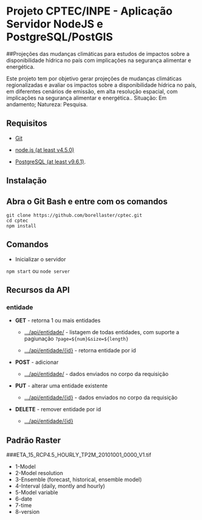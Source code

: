 # Projeto CPTEC/INPE - Aplicação Servidor NodeJS e PostgreSQL/PostGIS

##Projeções das mudanças climáticas para estudos de impactos sobre a disponibilidade hídrica no país com implicações na segurança alimentar e energética.

Este projeto tem por objetivo gerar projeções de mudanças climáticas regionalizadas e avaliar os impactos sobre a disponibilidade hídrica no país, em diferentes cenários de emissão, em alta resolução espacial, com implicações na segurança alimentar e energética.. 
Situação: Em andamento; Natureza: Pesquisa.


## Requisitos

* [Git](http://git-scm.com/)

* [node.js (at least v4.5.0)](http://nodejs.org/)
 
* [PostgreSQL (at least v9.6.1)](https://www.postgresql.org/download/).

## Instalação

Abra o Git Bash e entre com os comandos
-----------
```
git clone https://github.com/borellaster/cptec.git
cd cptec
npm install
```

## Comandos

* Inicializar o servidor

`npm start` ou `node server`

## Recursos da API

### entidade

* **GET** - retorna 1 ou mais entidades

  * [.../api/entidade/]() - listagem de todas entidades, com suporte a pagiunação `?page=${num}&size=${length}`

  * [.../api/entidade/{id}]() - retorna entidade por id

* **POST** - adicionar

  * [.../api/entidade/]() - dados enviados no corpo da requisição

* **PUT** - alterar uma entidade existente

  * [.../api/entidade/{id}]() - dados enviados no corpo da requisição

* **DELETE** - remover entidade por id

  * [.../api/entidade/{id}]() 


## Padrão Raster
###ETA_15_RCP4.5_HOURLY_TP2M_20101001_0000_V1.tif
* 1-Model
* 2-Model resolution
* 3-Ensemble (forecast, historical, ensemble model)
* 4-Interval (daily, montly and hourly)
* 5-Model variable
* 6-date
* 7-time
* 8-version
